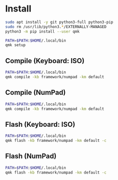 # Install

```bash
sudo apt install -y git python3-full python3-pip
sudo rm /usr/lib/python3.*/EXTERNALLY-MANAGED                           # not a nice thing
python3 -m pip install --user qmk
```

```bash
PATH=$PATH:$HOME/.local/bin
qmk setup
```


## Compile (Keyboard: ISO)

```bash
PATH=$PATH:$HOME/.local/bin
qmk compile -kb framework/numpad -km default
```


## Compile (NumPad)

```bash
PATH=$PATH:$HOME/.local/bin
qmk compile -kb framework/numpad -km default
```


## Flash (Keyboard: ISO)

```bash
PATH=$PATH:$HOME/.local/bin
qmk flash -kb framework/numpad -km default -c
```


## Flash (NumPad)

```bash
PATH=$PATH:$HOME/.local/bin
qmk flash -kb framework/numpad -km default -c
```
